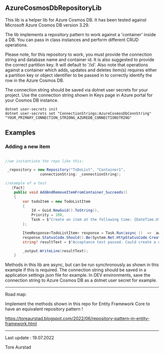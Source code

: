 ## AzureCosmosDbRepositoryLib

This lib is a helper lib for Azure Cosmos DB. It has been
tested against Microsoft Azure Cosmos DB version 3.29.

The lib implements a repository pattern to work against a 'container'
inside a DB. You can pass in class instances and perform different CRUD
operations. 

Please note, for this repository to work, you must provide the connection string
and database name and container id. It is also suggested to provide the 
correct partition key. It will default to '/id'. Also note that operations against a 
container which adds, updates and deletes item(s) requires either a partition key or 
object identifier to be passed in to correctly identify the row in the Azure Cosmos DB. 

The connection string should be saved via dotnet user secrets for your project. Use the connection string 
shown in Keys page in Azure portal for your Cosmos DB instance. 

```
dotnet user-secrets init
dotnet user-secrets set "ConnectionStrings:AzureCosmosDbConnString" "YOUR_PRIMARY_CONNECTION_STRIONG_AZUREDB_CONNECTIONSTRING"
```


## Examples 

### Adding a new item


```csharp

//we instantiate the repo like this: 

 _repository = new Repository("ToDoList", "Container1",
                connectionString: _connectionString);

//example of a test 
   [Fact]
    public void AddAndRemoveItemFromContainer_Succeeds()
    {
        var todoItem = new TodoListItem
        {
            Id = Guid.NewGuid().ToString(),
            Priority = 100,
            Task = $"Create an item at the following time: {DateTime.UtcNow}"
        };

        ItemResponse<TodoListItem> response = Task.Run(async ()  =>  await _repository.Add(todoItem, id: todoItem.Id)).Result;
        response.StatusCode.Should().Be(System.Net.HttpStatusCode.Created);
        string? resultText = $"Acceptance test passed. Could create a new item in remote Azure Cosmos DB container. DB: {_repository?.GetDatabaseName()} ContainerId: {_repository?.GetContainerId()}";

        _output.WriteLine(resultText);
    }

```

Methods in this lib are async, but can be run synchronously as shown in this example if this is required.
The connection string should be saved in a application settings json file for example. In
DEV environments, save the connection string to Azure Cosmos DB as a dotnet user secret for example. 


<hr />

Road map: 

Implement the methods shown in this repo for Entity Framework Core to have an equivalent repository pattern ! 

https://toreaurstad.blogspot.com/2022/06/repository-pattern-in-entity-framework.html

<hr />



Last update : 
19.07.2022 


Tore Aurstad 
